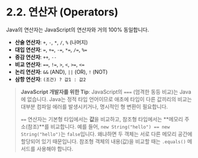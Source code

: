 # 2.2. 연산자 (Operators)

Java의 연산자는 JavaScript의 연산자와 거의 100% 동일합니다.

-   **산술 연산자**: `+`, `-`, `*`, `/`, `%` (나머지)
-   **대입 연산자**: `=`, `+=`, `-=`, `*=`, `/=`, `%=`
-   **증감 연산자**: `++`, `--`
-   **비교 연산자**: `==`, `!=`, `>`, `<`, `>=`, `<=`
-   **논리 연산자**: `&&` (AND), `||` (OR), `!` (NOT)
-   **삼항 연산자**: `(조건) ? 값1 : 값2`

> **JavaScript 개발자를 위한 Tip**:
> JavaScript의 `===` (엄격한 동등 비교)는 Java에 없습니다. Java는 정적 타입 언어이므로 애초에 타입이 다른 값끼리의 비교는 대부분 컴파일 에러를 발생시키거나, 명시적인 형 변환이 필요합니다.
>
> `==` 연산자는 기본형 타입에서는 **값**을 비교하고, 참조형 타입에서는 **메모리 주소(참조)**를 비교합니다. 예를 들어, `new String("hello") == new String("hello")`는 `false`입니다. 왜냐하면 두 객체는 서로 다른 메모리 공간에 할당되어 있기 때문입니다. 참조형 객체의 내용(값)을 비교할 때는 `.equals()` 메서드를 사용해야 합니다.
